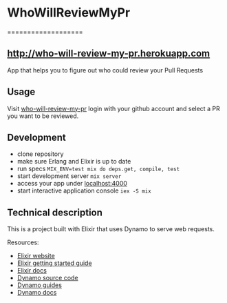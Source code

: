 # WhoWillReviewMyPr
===================

http://who-will-review-my-pr.herokuapp.com
------------------------------------------

App that helps you to figure out who could review your Pull Requests

## Usage

Visit [who-will-review-my-pr](http://who-will-review-my-pr.herokuapp.com) login
with your github account and select a PR you want to be reviewed.

## Development

* clone repository
* make sure Erlang and Elixir is up to date
* run specs `MIX_ENV=test mix do deps.get, compile, test`
* start development server `mix server`
* access your app under [localhost:4000](http://localhost:4000)
* start interactive application console `iex -S mix`

## Technical description

This is a project built with Elixir that uses Dynamo to serve web requests.

Resources:

* [Elixir website](http://elixir-lang.org/)
* [Elixir getting started guide](http://elixir-lang.org/getting_started/1.html)
* [Elixir docs](http://elixir-lang.org/docs)
* [Dynamo source code](https://github.com/elixir-lang/dynamo)
* [Dynamo guides](https://github.com/elixir-lang/dynamo#learn-more)
* [Dynamo docs](http://elixir-lang.org/docs/dynamo)
